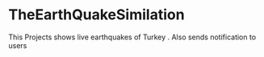 # TheEarthQuakeSimilation
This Projects shows live earthquakes of Turkey . Also sends notification to users 
